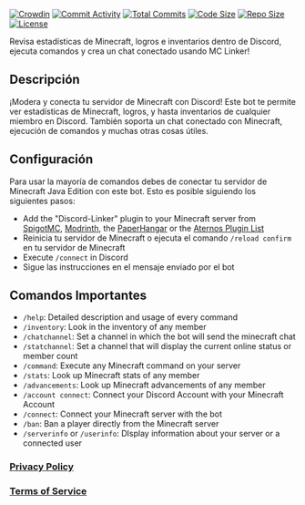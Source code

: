[![Crowdin](https://badges.crowdin.net/minecraft-smp-bot/localized.svg)](https://crowdin.com/project/minecraft-smp-bot) [![Commit Activity](https://img.shields.io/github/commit-activity/m/MC-Linker/MC-Linker)](https://github.com/MC-Linker/MC-Linker) [![Total Commits](https://badgen.net/github/commits/MC-Linker/MC-Linker/main)](https://github.com/MC-Linker/MC-Linker) [![Code Size](https://img.shields.io/github/languages/code-size/MC-Linker/MC-Linker)](https://github.com/MC-Linker/MC-Linker) [![Repo Size](https://img.shields.io/github/repo-size/MC-Linker/MC-Linker)](https://github.com/MC-Linker/MC-Linker) [![License](https://img.shields.io/badge/license-CC%20BY--NC%204.0-red)](https://github.com/MC-Linker/MC-Linker/blob/main/LICENSE.md)

Revisa estadísticas de Minecraft, logros e inventarios dentro de Discord, ejecuta comandos y crea un chat conectado usando MC Linker!

## Descripción

¡Modera y conecta tu servidor de Minecraft con Discord! Este bot te permite ver estadísticas de Minecraft, logros, y hasta inventarios de cualquier miembro en Discord. También soporta un chat conectado con Minecraft, ejecución de comandos y muchas otras cosas útiles.

## Configuración

Para usar la mayoría de comandos debes de conectar tu servidor de Minecraft Java Edition con este bot. Esto es posible siguiendo los siguientes pasos:

+ Add the "Discord-Linker" plugin to your Minecraft server from [SpigotMC](https://www.spigotmc.org/resources/discord-linker.80691/), [Modrinth](https://modrinth.com/plugin/discord-linker), the [PaperHangar](https://hangar.papermc.io/Lianecx/Discord-Linker) or the [Aternos Plugin List](https://aternos.org/addons/a/spigot/98749)
+ Reinicia tu servidor de Minecraft o ejecuta el comando `/reload confirm` en tu servidor de Minecraft
+ Execute `/connect` in Discord
+ Sigue las instrucciones en el mensaje enviado por el bot

## Comandos Importantes

+ `/help`: Detailed description and usage of every command
+ `/inventory`: Look in the inventory of any member
+ `/chatchannel`: Set a channel in which the bot will send the minecraft chat
+ `/statchannel`: Set a channel that will display the current online status or member count
+ `/command`: Execute any Minecraft command on your server
+ `/stats`: Look up Minecraft stats of any member
+ `/advancements`: Look up Minecraft advancements of any member
+ `/account connect`: Connect your Discord Account with your Minecraft Account
+ `/connect`: Connect your Minecraft server with the bot
+ `/ban`: Ban a player directly from the Minecraft server
+ `/serverinfo` or `/userinfo`: DIsplay information about your server or a connected user

### [Privacy Policy](https://mclinker.com/privacy)

### [Terms of Service](https://mclinker.com/tos)
